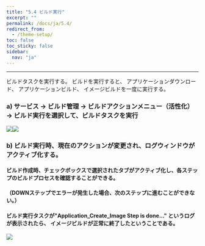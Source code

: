 ```yaml
---
title: "5.4 ビルド実行"
excerpt: ""
permalink: /docs/ja/5.4/
redirect_from:
  - /theme-setup/
toc: false
toc_sticky: false
sidebar:
  nav: "ja"
---
```



---

ビルドタスクを実行する。 ビルドを実行すると、 アプリケーションダウンロード、 アプリケーションビルド、 イメージビルドを一度に実行する。

### a\) サービス → ビルド管理 → ビルドアクションメニュー（活性化） → ビルド実行を選択して、ビルドタスクを実行
![](/assets/JP/2.5/3.2.4_1.png)![](/assets/JP/2.5.4/3.2.4_2.png)

### b\) ビルド実行時、現在のアクションが変更され、ログウィンドウがアクティブ化する。

#### ビルド作成時、チェックボックスで選択されたタブがアクティブ化し、各ステップのビルドプロセスを確認することができる。

**（DOWNステップでエラーが発生した場合、次のステップに進むことができない。）**

#### ビルド実行タスクが"Application_Create_Image Step is done..." というログが表示されたら、 イメージビルドが正常に終了したということである。
![](/assets/JP/2.5/3.2.4_3.png)



